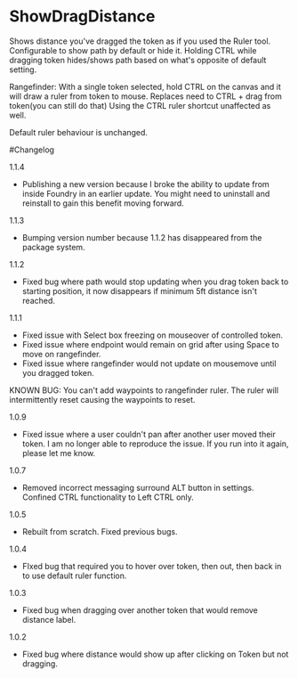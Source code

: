 # ShowDragDistance
Shows distance you've dragged the token as if you used the Ruler tool. Configurable to show path by default or hide it. Holding CTRL while dragging token hides/shows path based on what's opposite of default setting.

Rangefinder: With a single token selected, hold CTRL on the canvas and it will draw a ruler from token to mouse. Replaces need to CTRL + drag from token(you can still do that) Using the CTRL ruler shortcut unaffected as well.

Default ruler behaviour is unchanged.

#Changelog

1.1.4
- Publishing a new version because I broke the ability to update from inside Foundry in an earlier update. You might need to uninstall and reinstall to gain this benefit moving forward.

1.1.3
- Bumping version number because 1.1.2 has disappeared from the package system.

1.1.2
- Fixed bug where path would stop updating when you drag token back to starting position, it now disappears if minimum 5ft distance isn't reached.

1.1.1
- Fixed issue with Select box freezing on mouseover of controlled token.
- Fixed issue where endpoint would remain on grid after using Space to move on rangefinder.
- Fixed issue where rangefinder would not update on mousemove until you dragged token.

KNOWN BUG: You can't add waypoints to rangefinder ruler. The ruler will intermittently reset causing the waypoints to reset.

1.0.9
- Fixed issue where a user couldn't pan after another user moved their token. I am no longer able to reproduce the issue. If you run into it again, please let me know.

1.0.7
- Removed incorrect messaging surround ALT button in settings. Confined CTRL functionality to Left CTRL only.

1.0.5
- Rebuilt from scratch. Fixed previous bugs.

1.0.4
- FIxed bug that required you to hover over token, then out, then back in to use default ruler function.

1.0.3
- Fixed bug when dragging over another token that would remove distance label.

1.0.2
- Fixed bug where distance would show up after clicking on Token but not dragging.
